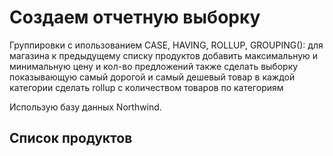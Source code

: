 # Создаем отчетную выборку

Группировки с ипользованием CASE, HAVING, ROLLUP, GROUPING():
для магазина к предыдущему списку продуктов добавить максимальную и минимальную цену и кол-во предложений
также сделать выборку показывающую самый дорогой и самый дешевый товар в каждой категории
сделать rollup с количеством товаров по категориям

Использую базу данных Northwind.

## Список продуктов 